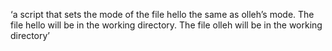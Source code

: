 ‘a script that sets the mode of the file hello the same as olleh’s mode. The file hello will be in the working directory. The file olleh will be in the working directory’
